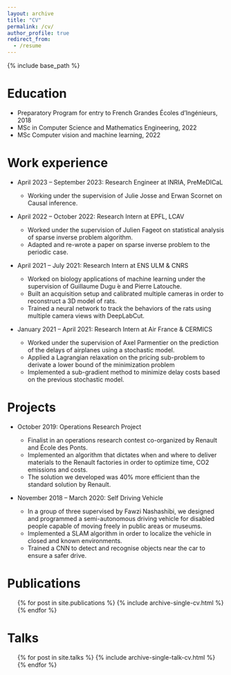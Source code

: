 ```yaml
---
layout: archive
title: "CV"
permalink: /cv/
author_profile: true
redirect_from:
  - /resume
---
```


{% include base_path %}

Education
======
* Preparatory Program for entry to French Grandes Écoles d’Ingénieurs, 2018
* MSc in Computer Science and Mathematics Engineering, 2022
* MSc Computer vision and machine learning, 2022

Work experience
======
* April 2023 – September 2023: Research Engineer at INRIA, PreMeDICaL
  * Working under the supervision of Julie Josse and Erwan Scornet on Causal inference.

* April 2022 – October 2022: Research Intern at EPFL, LCAV
  * Worked under the supervision of Julien Fageot on statistical analysis of sparse inverse problem algorithm.
  * Adapted and re-wrote a paper on sparse inverse problem to the periodic case.

* April 2021 – July 2021: Research Intern at ENS ULM & CNRS
  * Worked on biology applications of machine learning under the supervision of Guillaume Dugu ́e and Pierre Latouche.
  * Built an acquisition setup and calibrated multiple cameras in order to reconstruct a 3D model of rats.
  * Trained a neural network to track the behaviors of the rats using multiple camera views with DeepLabCut.
    
* January 2021 – April 2021: Research Intern at Air France & CERMICS
  *  Worked under the supervision of Axel Parmentier on the prediction of the delays of airplanes using a stochastic model.
  *  Applied a Lagrangian relaxation on the pricing sub-problem to derivate a lower bound of the minimization problem
  *  Implemented a sub-gradient method to minimize delay costs based on the previous stochastic model.

  
Projects
======
* October 2019: Operations Research Project
  * Finalist in an operations research contest co-organized by Renault and École des Ponts.
  * Implemented an algorithm that dictates when and where to deliver materials to the Renault factories in order to optimize time, CO2 emissions and costs.
  *  The solution we developed was 40% more efficient than the standard solution by Renault.

* November 2018 – March 2020: Self Driving Vehicle
  * In a group of three supervised by Fawzi Nashashibi, we designed and programmed a semi-autonomous driving vehicle for disabled people capable of moving freely in public areas or museums.
  * Implemented a SLAM algorithm in order to localize the vehicle in closed and known environments.
  * Trained a CNN to detect and recognise objects near the car to ensure a safer drive.

Publications
======
  <ul>{% for post in site.publications %}
    {% include archive-single-cv.html %}
  {% endfor %}</ul>
  
Talks
======
  <ul>{% for post in site.talks %}
    {% include archive-single-talk-cv.html %}
  {% endfor %}</ul>
